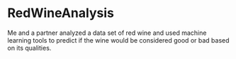 # RedWineAnalysis
Me and a partner analyzed a data set of red wine and used machine learning tools to predict if the wine would be considered good or bad based on its qualities.
